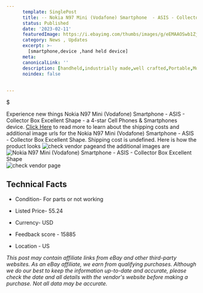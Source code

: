 ```yaml
---
      template: SinglePost
      title: -- Nokia N97 Mini (Vodafone) Smartphone  - ASIS - Collector Box Excellent Shape
      status: Published
      date: '2023-02-11'
      featuredImage: https://i.ebayimg.com/thumbs/images/g/eEMAAOSwb1Zj3Wyq/s-l225.jpg
      category: News , Updates
      excerpt: >-
        [smartphone,device ,hand held device]
      meta:
      canonicalLink: ''
      description: [handheld,industrially made,well crafted,Portable,Mobile,Compact,Convenient,Lightweight,Maneuverable,Man-portable,Miniature,Carriable,Hand-held,Light,Holdable,Transportable,Mobile device,Pocket-sized,On-the-go,Wireless,Cordless,Compact size,Convenient size, smartphone,device ,hand held device]
      noindex: false
      
        
---
```

$

Experience new things Nokia N97 Mini (Vodafone) Smartphone  - ASIS - Collector Box Excellent Shape - a 4-star Cell Phones & Smartphones device. [Click Here](https://www.ebay.com/itm/144929298571?hash=item21be75988b%3Ag%3AeEMAAOSwb1Zj3Wyq&mkevt=1&mkcid=1&mkrid=711-53200-19255-0&campid=%253CePNCampaignId%253E&customid=%253CreferenceId%253E&toolid=10049) to read more to learn about the shipping costs and additional image urls for the Nokia N97 Mini (Vodafone) Smartphone  - ASIS - Collector Box Excellent Shape. Shipping cost is undefined. Here is how the product looks ![check vendor page](https://i.ebayimg.com/thumbs/images/g/eEMAAOSwb1Zj3Wyq/s-l225.jpg)and the additional images are![Nokia N97 Mini (Vodafone) Smartphone  - ASIS - Collector Box Excellent Shape](https://i.ebayimg.com/images/g/eEMAAOSwb1Zj3Wyq/s-l1600.jpg)![check vendor page](https://origin-galleryplus.ebayimg.com/ws/web/144929298571_2_0_1/225x225.jpg,https://origin-galleryplus.ebayimg.com/ws/web/144929298571_3_0_1/225x225.jpg,https://origin-galleryplus.ebayimg.com/ws/web/144929298571_4_0_1/225x225.jpg,https://origin-galleryplus.ebayimg.com/ws/web/144929298571_5_0_1/225x225.jpg)



 ## Technical Facts 



     
      

 - Condition- For parts or not working 


      

 - Listed Price- 55.24 


      

 - Currency- USD 


      

 - Feedback score - 15885 


      

 - Location - US 


      
      

 *_This post may contain affiliate links from eBay and other third-party websites. As an eBay affiliate, we earn from qualifying purchases. Although we do our best to keep the information up-to-date and accurate, please check the date and all details with the vendor's website before making a purchase. Not all data may be accurate._*






